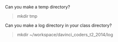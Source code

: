 Can you make a temp directory? <br>
<blockquote> mkdir tmp </blockquote>

Can you make a log directory in your class directory? <br>
<blockquote> mkdir ~/workspace/davinci_coders_t2_2014/log </blockquote>

